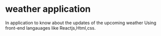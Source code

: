 # weather application
 In application to know about the updates of the upcoming weather Using front-end langauages like Reactjs,Html,css.
